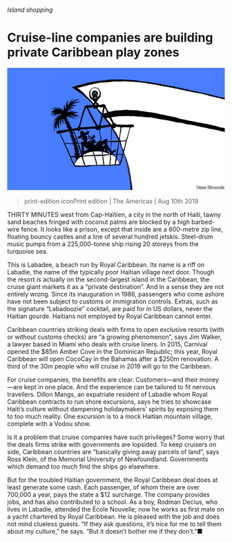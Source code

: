 ###### Island shopping

# Cruise-line companies are building private Caribbean play zones 

![image](images/20190810_AMD001_0.jpg) 

> print-edition iconPrint edition | The Americas | Aug 10th 2019 

THIRTY MINUTES west from Cap-Haïtien, a city in the north of Haiti, tawny sand beaches fringed with coconut palms are blocked by a high barbed-wire fence. It looks like a prison, except that inside are a 800-metre zip line, floating bouncy castles and a line of several hundred jetskis. Steel-drum music pumps from a 225,000-tonne ship rising 20 storeys from the turquoise sea. 

This is Labadee, a beach run by Royal Caribbean. Its name is a riff on Labadie, the name of the typically poor Haitian village next door. Though the resort is actually on the second-largest island in the Caribbean, the cruise giant markets it as a “private destination”. And in a sense they are not entirely wrong. Since its inauguration in 1986, passengers who come ashore have not been subject to customs or immigration controls. Extras, such as the signature “Labadoozie” cocktail, are paid for in US dollars, never the Haitian gourde. Haitians not employed by Royal Caribbean cannot enter. 

Caribbean countries striking deals with firms to open exclusive resorts (with or without customs checks) are “a growing phenomenon”, says Jim Walker, a lawyer based in Miami who deals with cruise liners. In 2015, Carnival opened the $85m Amber Cove in the Dominican Republic; this year, Royal Caribbean will open CocoCay in the Bahamas after a $250m renovation. A third of the 30m people who will cruise in 2019 will go to the Caribbean. 

For cruise companies, the benefits are clear. Customers—and their money—are kept in one place. And the experience can be tailored to fit nervous travellers. Dillon Mangs, an expatriate resident of Labadie whom Royal Caribbean contracts to run shore excursions, says he tries to showcase Haiti’s culture without dampening holidaymakers’ spirits by exposing them to too much reality. One excursion is to a mock Haitian mountain village, complete with a Vodou show. 

Is it a problem that cruise companies have such privileges? Some worry that the deals firms strike with governments are lopsided. To keep cruisers on side, Caribbean countries are “basically giving away parcels of land”, says Ross Klein, of the Memorial University of Newfoundland. Governments which demand too much find the ships go elsewhere. 

But for the troubled Haitian government, the Royal Caribbean deal does at least generate some cash. Each passenger, of whom there are over 700,000 a year, pays the state a $12 surcharge. The company provides jobs, and has also contributed to a school. As a boy, Rodman Decius, who lives in Labadie, attended the École Nouvelle; now he works as first mate on a yacht chartered by Royal Caribbean. He is pleased with the job and does not mind clueless guests. “If they ask questions, it’s nice for me to tell them about my culture,” he says. “But it doesn’t bother me if they don’t.”■ 

